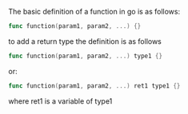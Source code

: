 The basic definition of a function in go is as follows: 
```go
func function(param1, param2, ...) {}
```
to add a return type the definition is as follows
```go
func function(param1, param2, ...) type1 {}
```
or:
```go
func function(param1, param2, ...) ret1 type1 {}
```
where ret1 is a variable of type1